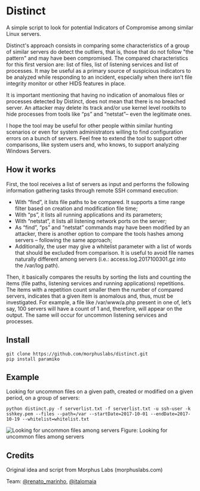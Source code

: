 # Distinct
A simple script to look for potential Indicators of Compromise among similar Linux servers.

Distinct's approach consists in comparing some characteristics of a group of similar servers do detect the outliers, that is, those that do not follow "the pattern" and may have been compromised. The compared characteristics for this first version are: list of files, list of listening services and list of processes. It may be useful as a primary source of suspicious indicators to be analyzed while responding to an incident, especially when there isn’t file integrity monitor or other HIDS features in place.

It is important mentioning that having no indication of anomalous files or processes detected by Distinct, does not mean that there is no breached server. An attacker may delete its track and/or use kernel level rootkits to hide processes from tools like “ps” and “netstat”– even the legitimate ones. 

I hope the tool may be useful for other people within similar hunting scenarios or even for system administrators willing to find configuration errors on a bunch of servers. Feel free to extend the tool to support other comparisons, like system users and, who knows, to support analyzing Windows Servers.

## How it works

First, the tool receives a list of servers as input and performs the following information gathering tasks through remote SSH command execution:

-	With “find”, it lists file paths to be compared. It supports a time range filter based on creation and modification file time;
-	With “ps”, it lists all running applications and its parameters;
-	With “netstat”, it lists all listening network ports on the server;
-	As “find”, “ps” and “netstat” commands may have been modified by an attacker, there is another option to compare the tools hashes among servers – following the same approach;
-	Additionally, the user may give a whitelist  parameter with a list of words that should be excluded from comparison. It is useful to avoid file names naturally different among servers (i.e.: access.log.2017100301.gz into the /var/log path).

Then, it basically compares the results by sorting the lists and counting the items (file paths, listening services and running applications) repetitions. The items with a repetition count smaller them the number of compared servers, indicates that a given item is anomalous and, thus, must be investigated. For example, a file like /var/www/a.php present in one of, let’s say, 100 servers will have a count of 1 and, therefore, will appear on the output. The same will occur for uncommon listening services and processes. 

## Install

```
git clone https://github.com/morphuslabs/distinct.git
pip install paramiko
```

## Example

Looking for uncommon files on a given path, created or modified on a given period, on a group of servers:

```
python distinct.py -f serverlist.txt -f serverlist.txt -u ssh-user -k sshkey.pem --files --path=/var --startDate=2017-10-01 --endDate=2017-10-19 --whitelist=whitelist.txt
```

![Looking for uncommon files among servers](https://cdn-images-1.medium.com/max/1600/0*h7LtQlJ7hf6kaUlg.png)
Figure: Looking for uncommon files among servers

## Credits
Original idea and script from Morphus Labs (morphuslabs.com)

Team: [@renato_marinho](https://twitter.com/renato_marinho), [@italomaia](https://twitter.com/italomaia)
